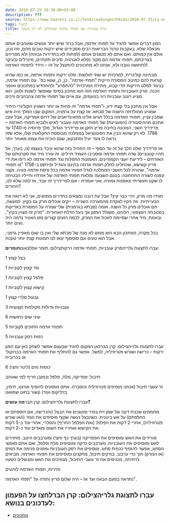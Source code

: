 ```yaml
---
date: 2016-07-25 16:30:00+03:00
description: ???
source: https://www.haaretz.co.il/food/cookingwithkids/2016-07-25/ty-article/0000017f-f8af-d318-afff-fbef07920000
tags: בישול
title: מרק עגבניות עם תפוחי אדמה שאוכלים לא רק כשקר
---
```


המון דברים אפשר להגיד על תפוחי אדמה, אבל ברור שיש יותר אנשים שאוהבים אותם מכאלה שלא. בעקבות טרנד הבריאות רבים מסבירים שיש ירקות טובים מהם, וזה נכון, אולם אין כמותם. ואם אתם לא מטגנים אותם (לפחות לא בתדירות גבוהה) ולא מפריזים בצריכתם, תפוחי אדמה הם מקור נפלא לאנרגיה, סיבים תזנתיים, מינרלים ובעיקר לתחושה טובה ולא, אנחנו לא מתכוונים להתנצל על זה – הידד לתפוחי האדמה!

מבחינה קולינרית, למרכזית יש שתי חולשות: סלט ירקות ותפוחי אדמה, או כמו שהיא קוראת להם כמיטב המסורת הייקית "תפחי-אדמה", כן, כן, שווא בפ'. עם תפוחי אדמה, בניגוד לסלט הירקות הדי קבוע, מתירה המרכזית "להתפרע" ולהתחדש במתכונים ואופני הכנה. מרק העגבניות ותפוחי האדמה הזה הוא מתכון בסיסי שאפשר לשנות ולגוון. הוא מציע רוטב עגבניות רווי בטעמים, עם איים של תפוחי אדמה צהבהבים ורכים.

אבל אין מתכון בלי קצת ידע, ו"תפחי אדמה" זה פחות או יותר השוויץ הקולינרי היחיד שמגיע ממולדתה הישנה של סבתא. אז קצת על גרמניה, המקום שבו המלך היה איש שמבין עניין. תפוחי האדמה בכלל הגיעו אלינו מהאינדיאנים של דרום אמריקה, אבל עזבו אתכם מההיסטוריה (המעניינת) של תפוחי האדמה ונעבור לאיש ולנביא תפוחי האדמה – פרידריך השני, המכונה בחיבה פריץ הזקן או פרידריך הגדול, מלך פרוסיה מ-1740 עד 1786. לא רק שהוא הבין את הפוטנציאל בממלכה מבוססת החקלאות שלו, אלא שזה נראה לו צעד יעיל ומתבקש, שגם הוכיח את עצמו מאוחר יותר.

אז פרידריך שלנו הלך על זה עד הסוף – זה התחיל בזה שהוא עיבד בעצמו (נו, בערך, אל תהיו קטנוניים) שדה תפוחי אדמה ומסביבו העמיד חיילים. זה עורר מיד את סקרנותם של האזרחים – לידיעת יועצי הקמפיינים. האמונות התפלות נגד תפוחי אדמה לא ריפו את ידי פריץ קשישא, שהחליט לחלק תפוחי אדמה בחינם והגדיל ופירסם ב-1756 "צו תפוחי אדמה", שהורה לכל תושבי הממלכה לגדל תפוחי אדמה בכל פיסת אדמה פנויה. נקצר ונפנה לשורה התחתונה: בטנם השבעה ומלאת תפוחי האדמה של אזרחיו וחייליו הבטיחה לו שקט תעשייתי ונאמנות גמורה. ואני אומרת - אם לפרידריך זה עבד, אז למה שלא לנו, ההורים?

תגידו מה מרק, הרי כבר קיץ? אבל עת רובנו נמצאים בחדרים ממוזגים, אני לא רואה את הבעייתיות. וזה הקיו לאקדח מהמערכה השנייה – ייקים אוכלים מרק גם בקיץ. למעשה, הם אוכלים מרק כל השנה. אומה (סבתא בגרמנית) שלי שמרה על המסורת באדיקות במטבחה הפצפוני, הלוהט, משולל המזגן אך בעל הדלת האחורית. "מרק זה מצוין בקיץ", ובאמת, מיד אחרי שסיימת לאכול את המרק, לכמה רגעים קצרים מזג האוויר נדמה היה נעים יותר.

בכל מקרה, המתכון הבא הוא ממש לא מנה של סבתא שלי ואין בו שום מאפיין גרמני, אבל הוא טעים וגם סופסוף יצאו לנו תמונות קצת יותר טובות.

 עברו לתצוגת גלריהמרק עגבניות, תפוחי אדמה וירקותצילום: תומר אפלבאום**חומרים**:

1 בצל קצוץ

1 גזר קצוץ לקוביות

1 פלפל קצוץ לקוביות

1 קישוא קצוץ לקוביות

1 גבעול סלרי קצוץ

3 עגבניות גדולות מקולפות וקצוצות

6 שיני שום כתושות

5 תפוחי אדמה חתוכים לקוביות

5 כפות רסק עגבניות

 עברו לתצוגת גלריהצילום: קרן הברכאן המקום להגיד שבעצם אפשר לשחק כאן עם המון ירקות – כרישה ושורש פטרוזיליה, למשל. אפשר גם להחליף את תפוחי האדמה בברוקולי או בכרובית

6 כוסות מים (ליטר וחצי)

תיבול: פפריקה, מלח, פלפל וכמובן חריף למי שאוהב

זר עשבי תיבול (אנחנו מוסיפים פטרוזיליה וכוסברה. אתם מוזמנים להוסיף אורגנו, תימין, בזיליקום ועוד) קשור בחוט שפגאט

 עברו לתצוגת גלריהצילום: קרן הבר**מה עושים?**

מחממים שכבת דקה של שמן זית בסיר ומטגנים את הבצל (והכרישה, אם הוספתם או החלפתם) על אש בינונית. כשהבצל נעשה שקוף מוסיפים את הגזר (ו/או שורש פטרוזיליה), אחרי 2 דקות את הפלפל (ואת הפלפל החריף) והסלרי, אחרי עוד כ-5 דקות את הקישוא ואחריו את השום ומאדים עוד כ-2 דקות.

מורידים את האש ומוסיפים את הפפריקה (בערך כף וחצי) ומערבבים היטב. מחזירים לאש ומוסיפים את העגבניות. מערבבים כדקה ומוסיפים מלח ופלפל, ואם אתם מאנשי הסחוג, אפשר להוסיף ככפית סחוג. מוסיפים את רסק העגבניות ומוזגים פנימה את המים (או המרק) תוך כדי ערבוב. בודקים תיבול, מתקנים ומוסיפים את תפוחי האדמה. מביאים לרתיחה, מכניסים את זר עשבי התיבול, מנמיכים את האש ומבשלים כשעה.

זהירות, תפוחי האדמה לוהטים.

נתראה בפעם הבאה ועד אז – היה שלום פריץ ותודה על "תפחי האדמה".

 עברו לתצוגת גלריהצילום: קרן הברלחצו על הפעמון לעדכונים בנושא:
------------------------------

* [מתכונים](/ty-tag/recipes-0000017f-da28-dea8-a77f-de6a4ba50000)